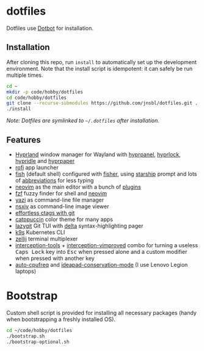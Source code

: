 # dotfiles

Dotfiles use [Dotbot](https://github.com/anishathalye/dotbot) for installation.

## Installation

After cloning this repo, run `install` to automatically set up the development
environment. Note that the install script is idempotent: it can safely be run
multiple times.

```bash
cd ~
mkdir -p code/hobby/dotfiles
cd code/hobby/dotfiles
git clone --recurse-submodules https://github.com/jnsbl/dotfiles.git .
./install
```

_Note: Dotfiles are symlinked to `~/.dotfiles` after installation._

## Features

- [Hyprland](https://hyprland.org/) window manager for Wayland
  with [hyprpanel](https://hyprpanel.com/), [hyprlock](https://github.com/hyprwm/hyprlock/),
  [hypridle](https://github.com/hyprwm/hypridle) and [hyprpaper](https://github.com/hyprwm/hyprpaper)
- [rofi](https://github.com/lbonn/rofi) app launcher
- [fish](https://fishshell.com/) (default shell) configured with
  [fisher](https://github.com/jorgebucaran/fisher), using [starship](https://starship.rs/) prompt
  and lots of [abbreviations](https://github.com/jnsbl/dotfiles/blob/master/fish/config.fish) for
  less typing
- [neovim](https://neovim.io/) as the main editor with a bunch of
  [plugins](https://github.com/jnsbl/dotfiles/tree/master/neovim/lua/plugins)
- [fzf](https://github.com/junegunn/fzf) fuzzy finder for shell and
  [neovim](https://github.com/ibhagwan/fzf-lua)
- [yazi](https://yazi-rs.github.io/) as command-line file manager
- [nsxiv](https://nsxiv.codeberg.page/) as command-line image viewer
- [effortless ctags with git](https://tbaggery.com/2011/08/08/effortless-ctags-with-git.html)
- [catppuccin](https://catppuccin.com/) color theme for many apps
- [lazygit](https://github.com/jesseduffield/lazygit) Git TUI with [delta](https://dandavison.github.io/delta/) syntax-highlighting pager
- [k9s](https://k9scli.io/) Kubernetes CLI
- [zellij](https://zellij.dev/) terminal multiplexer
- [interception-tools](https://gitlab.com/interception/linux/tools) +
  [interception-vimproved](https://github.com/maricn/interception-vimproved) combo for
  turning a useless <kbd>Caps Lock</kbd> key into <kbd>Esc</kbd> when pressed alone and
  a custom modifier when pressed with another key
- [auto-cpufreq](https://github.com/AdnanHodzic/auto-cpufreq) and [ideapad-conservation-mode](https://github.com/archlinux-jerry/ideapad-conservation-mode) (I use Lenovo Legion laptops)

# Bootstrap

Custom shell script is provided for installing all necessary packages (handy when bootstrapping a freshly installed OS).

```bash
cd ~/code/hobby/dotfiles
./bootstrap.sh
./bootstrap-optional.sh
```
